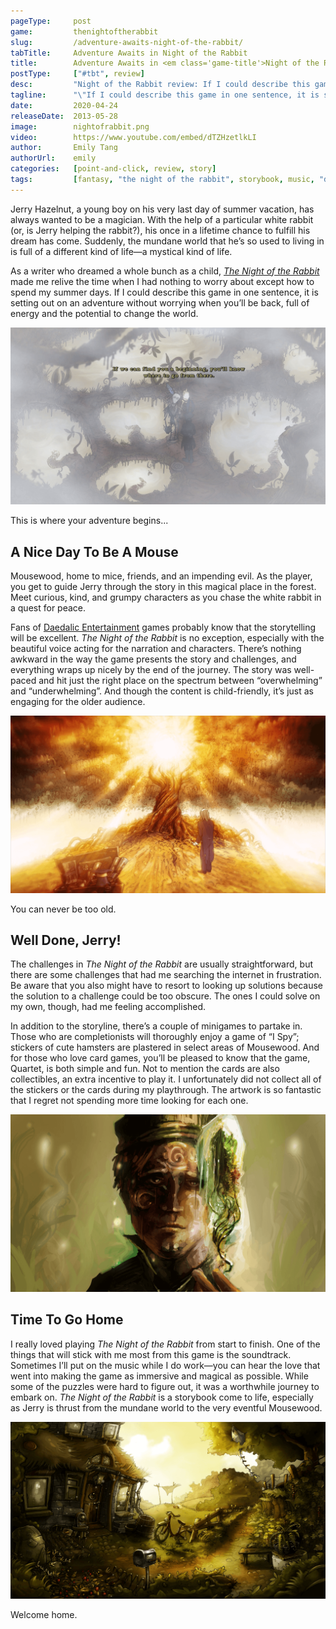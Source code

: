 ```yaml
---
pageType:     post
game:         thenightoftherabbit
slug:         /adventure-awaits-night-of-the-rabbit/
tabTitle:     Adventure Awaits in Night of the Rabbit
title:        Adventure Awaits in <em class='game-title'>Night of the Rabbit</em>
postType:     ["#tbt", review]
desc:         "Night of the Rabbit review: If I could describe this game in one sentence, it is setting out on an adventure without worrying when you’ll be back, full of energy and the potential to change the world."
tagline:      "\"If I could describe this game in one sentence, it is setting out on an adventure without worrying when you’ll be back, full of energy and the potential to change the world.\""
date:         2020-04-24
releaseDate:  2013-05-28
image:        nightofrabbit.png
video:        https://www.youtube.com/embed/dTZHzetlkLI
author:       Emily Tang
authorUrl:    emily
categories:   [point-and-click, review, story]
tags:         [fantasy, "the night of the rabbit", storybook, music, "daedalic entertainment"]
---
```

Jerry Hazelnut, a young boy on his very last day of summer vacation, has always wanted to be a magician. With the help of a particular white rabbit (or, is Jerry helping the rabbit?), his once in a lifetime chance to fulfill his dream has come. Suddenly, the mundane world that he’s so used to living in is full of a different kind of life—a mystical kind of life.

As a writer who dreamed a whole bunch as a child, *[The Night of the Rabbit](https://store.steampowered.com/app/230820/The_Night_of_the_Rabbit/)* made me relive the time when I had nothing to worry about except how to spend my summer days. If I could describe this game in one sentence, it is setting out on an adventure without worrying when you’ll be back, full of energy and the potential to change the world.

![This is where your story begins.][image0]

<figcaption>This is where your adventure begins...</figcaption>

## A Nice Day To Be A Mouse

Mousewood, home to mice, friends, and an impending evil. As the player, you get to guide Jerry through the story in this magical place in the forest. Meet curious, kind, and grumpy characters as you chase the white rabbit in a quest for peace.

Fans of [Daedalic Entertainment](https://twitter.com/daedalic?ref_src=twsrc%5Egoogle%7Ctwcamp%5Eserp%7Ctwgr%5Eauthor) games probably know that the storytelling will be excellent. *The Night of the Rabbit* is no exception, especially with the beautiful voice acting for the narration and characters. There’s nothing awkward in the way the game presents the story and challenges, and everything wraps up nicely by the end of the journey. The story was well-paced and hit just the right place on the spectrum between “overwhelming” and “underwhelming”. And though the content is child-friendly, it’s just as engaging for the older audience.

![You can never be too old.][image1]

<figcaption>You can never be too old.</figcaption>

## Well Done, Jerry!

The challenges in *The Night of the Rabbit* are usually straightforward, but there are some challenges that had me searching the internet in frustration. Be aware that you also might have to resort to looking up solutions because the solution to a challenge could be too obscure. The ones I could solve on my own, though, had me feeling accomplished.

In addition to the storyline, there’s a couple of minigames to partake in. Those who are completionists will thoroughly enjoy a game of “I Spy”; stickers of cute hamsters are plastered in select areas of Mousewood. And for those who love card games, you’ll be pleased to know that the game, Quartet, is both simple and fun. Not to mention the cards are also collectibles, an extra incentive to play it. I unfortunately did not collect all of the stickers or the cards during my playthrough. The artwork is so fantastic that I regret not spending more time looking for each one.

![LOOK AT HIM!!][image2]

## Time To Go Home

I really loved playing *The Night of the Rabbit* from start to finish. One of the things that will stick with me most from this game is the soundtrack. Sometimes I’ll put on the music while I do work—you can hear the love that went into making the game as immersive and magical as possible. While some of the puzzles were hard to figure out, it was a worthwhile journey to embark on. *The Night of the Rabbit* is a storybook come to life, especially as Jerry is thrust from the mundane world to the very eventful Mousewood.

![Welcome home.][image3]

<figcaption>Welcome home.</figcaption>

[image0]: ../../../images/post/nightoftherabbit/rabbit0.png
[image1]: ../../../images/post/nightoftherabbit/rabbit1.png
[image2]: ../../../images/post/nightoftherabbit/rabbit2.png
[image3]: ../../../images/post/nightoftherabbit/rabbit3.png